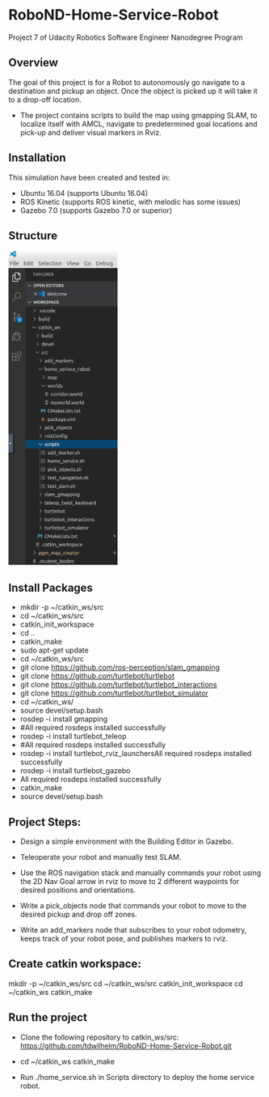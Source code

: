 # RoboND-Home-Service-Robot
Project 7 of Udacity Robotics Software Engineer Nanodegree Program

## Overview 
The goal of this project is for a Robot to autonomously go navigate to a destination and pickup an object. Once the object is picked up it will take it to a drop-off location.
* The project contains scripts to build the map using gmapping SLAM, to localize itself with AMCL, navigate to predetermined goal locations and pick-up and deliver visual markers in Rviz.

## Installation
This simulation have been created and tested in:

* Ubuntu 16.04 (supports Ubuntu 16.04)
* ROS Kinetic (supports ROS kinetic, with melodic has some issues)
* Gazebo 7.0 (supports Gazebo 7.0 or superior)

## Structure  
 
![Demo](catkin.png) 

## Install Packages
* mkdir -p ~/catkin_ws/src
* cd ~/catkin_ws/src
* catkin_init_workspace
* cd ..
* catkin_make
* sudo apt-get update
* cd ~/catkin_ws/src
* git clone https://github.com/ros-perception/slam_gmapping
* git clone https://github.com/turtlebot/turtlebot
* git clone https://github.com/turtlebot/turtlebot_interactions
* git clone https://github.com/turtlebot/turtlebot_simulator
* cd ~/catkin_ws/
* source devel/setup.bash
* rosdep -i install gmapping
* #All required rosdeps installed successfully
* rosdep -i install turtlebot_teleop
* #All required rosdeps installed successfully
* rosdep -i install turtlebot_rviz_launchersAll required rosdeps installed successfully
* rosdep -i install turtlebot_gazebo
* All required rosdeps installed successfully
* catkin_make
* source devel/setup.bash

## Project Steps:
* Design a simple environment with the Building Editor in Gazebo.

* Teleoperate your robot and manually test SLAM.

* Use the ROS navigation stack and manually commands your robot using the 2D Nav Goal arrow in rviz to move to 2 different waypoints for desired positions and orientations.

* Write a pick_objects node that commands your robot to move to the desired pickup and drop off zones.

* Write an add_markers node that subscribes to your robot odometry, keeps track of your robot pose, and publishes markers to rviz.

## Create catkin workspace:
mkdir -p ~/catkin_ws/src
cd ~/catkin_ws/src
catkin_init_workspace
cd ~/catkin_ws catkin_make

## Run the project
* Clone the following repository to catkin_ws/src:
https://github.com/tdwilhelm/RoboND-Home-Service-Robot.git

* cd ~/catkin_ws catkin_make

* Run ./home_service.sh in Scripts directory to deploy the home service robot.
```  
